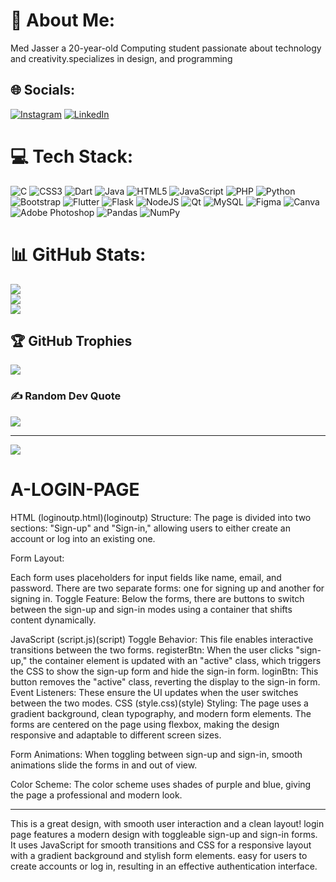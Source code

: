 # 💫 About Me:
Med Jasser a 20-year-old Computing student passionate about technology and creativity.specializes in design, and programming


## 🌐 Socials:
[![Instagram](https://img.shields.io/badge/Instagram-%23E4405F.svg?logo=Instagram&logoColor=white)](https://instagram.com/jasser_hamrounii) [![LinkedIn](https://img.shields.io/badge/LinkedIn-%230077B5.svg?logo=linkedin&logoColor=white)](https://linkedin.com/in/in/mohamed-jasser-hamrouni-7186a0297) 

# 💻 Tech Stack:
![C](https://img.shields.io/badge/c-%2300599C.svg?style=for-the-badge&logo=c&logoColor=white) ![CSS3](https://img.shields.io/badge/css3-%231572B6.svg?style=for-the-badge&logo=css3&logoColor=white) ![Dart](https://img.shields.io/badge/dart-%230175C2.svg?style=for-the-badge&logo=dart&logoColor=white) ![Java](https://img.shields.io/badge/java-%23ED8B00.svg?style=for-the-badge&logo=openjdk&logoColor=white) ![HTML5](https://img.shields.io/badge/html5-%23E34F26.svg?style=for-the-badge&logo=html5&logoColor=white) ![JavaScript](https://img.shields.io/badge/javascript-%23323330.svg?style=for-the-badge&logo=javascript&logoColor=%23F7DF1E) ![PHP](https://img.shields.io/badge/php-%23777BB4.svg?style=for-the-badge&logo=php&logoColor=white) ![Python](https://img.shields.io/badge/python-3670A0?style=for-the-badge&logo=python&logoColor=ffdd54) ![Bootstrap](https://img.shields.io/badge/bootstrap-%238511FA.svg?style=for-the-badge&logo=bootstrap&logoColor=white) ![Flutter](https://img.shields.io/badge/Flutter-%2302569B.svg?style=for-the-badge&logo=Flutter&logoColor=white) ![Flask](https://img.shields.io/badge/flask-%23000.svg?style=for-the-badge&logo=flask&logoColor=white) ![NodeJS](https://img.shields.io/badge/node.js-6DA55F?style=for-the-badge&logo=node.js&logoColor=white) ![Qt](https://img.shields.io/badge/Qt-%23217346.svg?style=for-the-badge&logo=Qt&logoColor=white) ![MySQL](https://img.shields.io/badge/mysql-4479A1.svg?style=for-the-badge&logo=mysql&logoColor=white) ![Figma](https://img.shields.io/badge/figma-%23F24E1E.svg?style=for-the-badge&logo=figma&logoColor=white) ![Canva](https://img.shields.io/badge/Canva-%2300C4CC.svg?style=for-the-badge&logo=Canva&logoColor=white) ![Adobe Photoshop](https://img.shields.io/badge/adobe%20photoshop-%2331A8FF.svg?style=for-the-badge&logo=adobe%20photoshop&logoColor=white) ![Pandas](https://img.shields.io/badge/pandas-%23150458.svg?style=for-the-badge&logo=pandas&logoColor=white) ![NumPy](https://img.shields.io/badge/numpy-%23013243.svg?style=for-the-badge&logo=numpy&logoColor=white)
# 📊 GitHub Stats:
![](https://github-readme-stats.vercel.app/api?username=JasserPy&theme=dark&hide_border=false&include_all_commits=false&count_private=false)<br/>
![](https://nirzak-streak-stats.vercel.app/?user=JasserPy&theme=dark&hide_border=false)<br/>
![](https://github-readme-stats.vercel.app/api/top-langs/?username=JasserPy&theme=dark&hide_border=false&include_all_commits=false&count_private=false&layout=compact)

## 🏆 GitHub Trophies
![](https://github-profile-trophy.vercel.app/?username=JasserPy&theme=radical&no-frame=false&no-bg=true&margin-w=4)

### ✍️ Random Dev Quote
![](https://quotes-github-readme.vercel.app/api?type=horizontal&theme=radical)

---
[![](https://visitcount.itsvg.in/api?id=JasserPy&icon=0&color=0)](https://visitcount.itsvg.in)

<!-- Proudly created with GPRM ( https://gprm.itsvg.in ) -->











# A-LOGIN-PAGE
HTML (loginoutp.html)​(loginoutp)
Structure: The page is divided into two sections: "Sign-up" and "Sign-in," allowing users to either create an account or log into an existing one.

Form Layout:

Each form uses placeholders for input fields like name, email, and password.
There are two separate forms: one for signing up and another for signing in.
Toggle Feature: Below the forms, there are buttons to switch between the sign-up and sign-in modes using a container that shifts content dynamically.

JavaScript (script.js)​(script)
Toggle Behavior: This file enables interactive transitions between the two forms.
registerBtn: When the user clicks "sign-up," the container element is updated with an "active" class, which triggers the CSS to show the sign-up form and hide the sign-in form.
loginBtn: This button removes the "active" class, reverting the display to the sign-in form.
Event Listeners: These ensure the UI updates when the user switches between the two modes.
CSS (style.css)​(style)
Styling: The page uses a gradient background, clean typography, and modern form elements. The forms are centered on the page using flexbox, making the design responsive and adaptable to different screen sizes.

Form Animations: When toggling between sign-up and sign-in, smooth animations slide the forms in and out of view.

Color Scheme: The color scheme uses shades of purple and blue, giving the page a professional and modern look.
***************
This is a great design, with smooth user interaction and a clean layout!
login page features a modern design with toggleable sign-up and sign-in forms. It uses JavaScript for smooth transitions and CSS for a responsive layout with a gradient background and stylish form elements. easy for users to create accounts or log in, resulting in an effective authentication interface.
